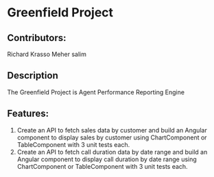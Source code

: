 # Greenfield Project

## Contributors:
Richard Krasso
Meher salim

## Description
The Greenfield Project is Agent Performance Reporting Engine

## Features:
1. Create an API to fetch sales data by customer and build an
   Angular component to display sales by customer using ChartComponent
   or TableComponent with 3 unit tests each.
2. Create an API to fetch call duration data by date range and
   build an Angular component to display call duration by date range
   using ChartComponent or TableComponent with 3 unit tests each.
